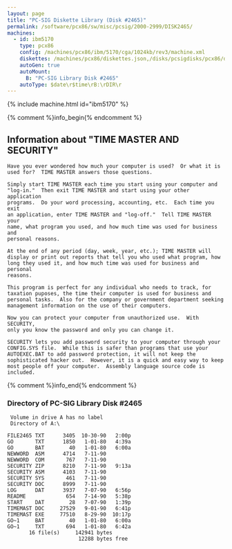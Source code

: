 ```yaml
---
layout: page
title: "PC-SIG Diskette Library (Disk #2465)"
permalink: /software/pcx86/sw/misc/pcsig/2000-2999/DISK2465/
machines:
  - id: ibm5170
    type: pcx86
    config: /machines/pcx86/ibm/5170/cga/1024kb/rev3/machine.xml
    diskettes: /machines/pcx86/diskettes.json,/disks/pcsigdisks/pcx86/diskettes.json
    autoGen: true
    autoMount:
      B: "PC-SIG Library Disk #2465"
    autoType: $date\r$time\rB:\rDIR\r
---
```


{% include machine.html id="ibm5170" %}

{% comment %}info_begin{% endcomment %}

## Information about "TIME MASTER AND SECURITY"

    Have you ever wondered how much your computer is used?  Or what it is
    used for?  TIME MASTER answers those questions.
    
    Simply start TIME MASTER each time you start using your computer and
    "log-in."  Then exit TIME MASTER and start using your other application
    programs.  Do your word processing, accounting, etc.  Each time you exit
    an application, enter TIME MASTER and "log-off."  Tell TIME MASTER your
    name, what program you used, and how much time was used for business and
    personal reasons.
    
    At the end of any period (day, week, year, etc.); TIME MASTER will
    display or print out reports that tell you who used what program, how
    long they used it, and how much time was used for business and personal
    reasons.
    
    This program is perfect for any individual who needs to track, for
    taxation puposes, the time their computer is used for business and
    personal tasks.  Also for the company or government department seeking
    management information on the use of their computers.
    
    Now you can protect your computer from unauthorized use.  With SECURITY,
    only you know the password and only you can change it.
    
    SECURITY lets you add password security to your computer through your
    CONFIG.SYS file.  While this is safer than programs that use your
    AUTOEXEC.BAT to add password protection, it will not keep the
    sophisticated hacker out.  However, it is a quick and easy way to keep
    most people off your computer.  Assembly language source code is
    included.
{% comment %}info_end{% endcomment %}


### Directory of PC-SIG Library Disk #2465

     Volume in drive A has no label
     Directory of A:\

    FILE2465 TXT      3405  10-30-90   2:00p
    GO       TXT      1850   1-01-80   4:39a
    GO       BAT        40   1-01-80   6:00a
    NEWWORD  ASM      4714   7-11-90
    NEWWORD  COM       767   7-11-90
    SECURITY ZIP      8210   7-11-90   9:13a
    SECURITY ASM      4103   7-11-90
    SECURITY SYS       461   7-11-90
    SECURITY DOC      8999   7-11-90
    LOG      DAT      3937   7-07-90   6:56p
    README             654   7-14-90   5:38p
    START    DAT        28   7-07-90   1:39p
    TIMEMAST DOC     27529   9-01-90   6:41p
    TIMEMAST EXE     77510   8-29-90  10:17p
    GO~1     BAT        40   1-01-80   6:00a
    GO~1     TXT       694   1-01-80   6:42a
           16 file(s)     142941 bytes
                           12288 bytes free
